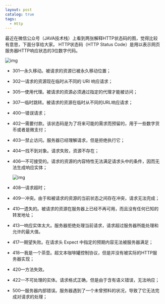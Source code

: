 ```yaml
---
layout: post
catalog: true
tags:
  - Http
---
```

最近在微信公众号（JAVA技术栈）上看到两张解释HTTP状态码的图，觉得比较有意思，下面分享给大家。
HTTP状态码（HTTP Status Code）是用以表示网页服务器HTTP响应状态的3位数字代码。

![img](http://upload-images.jianshu.io/upload_images/6943526-fc435ca48e5dc06b?imageMogr2/auto-orient/strip%7CimageView2/2/w/1240)

- 301—永久移动。被请求的资源已被永久移动位置；

- 302—请求的资源现在临时从不同的 URI 响应请求；

- 305—使用代理。被请求的资源必须通过指定的代理才能被访问；

- 307—临时跳转。被请求的资源在临时从不同的URL响应请求；

- 400—错误请求；

- 402—需要付款。该状态码是为了将来可能的需求而预留的，用于一些数字货币或者是微支付；

- 403—禁止访问。服务器已经理解请求，但是拒绝执行它；

- 404—找不到对象。请求失败，资源不存在；

- 406—不可接受的。请求的资源的内容特性无法满足请求头中的条件，因而无法生成响应实体；

  ![img](http://upload-images.jianshu.io/upload_images/6943526-3503f27ebf9c6653?imageMogr2/auto-orient/strip%7CimageView2/2/w/1240)

- 408—请求超时；
- 409—冲突。由于和被请求的资源的当前状态之间存在冲突，请求无法完成；
- 410—遗失的。被请求的资源在服务器上已经不再可用，而且没有任何已知的转发地址；
- 413—响应实体太大。服务器拒绝处理当前请求，请求超过服务器所能处理和允许的最大值。
- 417—期望失败。在请求头 Expect 中指定的预期内容无法被服务器满足；
- 418—我是一个茶壶。超文本咖啡罐控制协议，但是并没有被实际的HTTP服务器实现；
- 420—方法失效。
- 422—不可处理的实体。请求格式正确，但是由于含有语义错误，无法响应；
- 500—服务器内部错误。服务器遇到了一个未曾预料的状况，导致了它无法完成对请求的处理；



